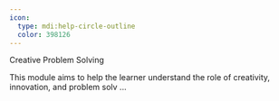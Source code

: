 ```yaml
---
icon:
  type: mdi:help-circle-outline
  color: 398126
---
```


Creative Problem Solving

This module aims to help the learner understand the role of creativity, innovation, and problem solv ... 
